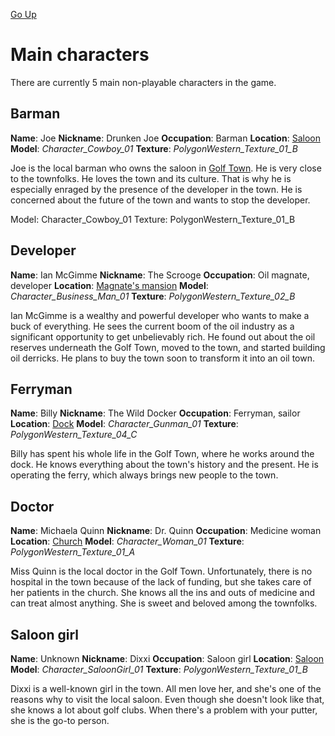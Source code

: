 [Go Up](characters.md)

# Main characters
There are currently 5 main non-playable characters in the game.

## Barman

**Name**: Joe
**Nickname**: Drunken Joe
**Occupation**: Barman
**Location**: [Saloon](saloon.md)
**Model**: *Character_Cowboy_01*
**Texture**: *PolygonWestern_Texture_01_B*

Joe is the local barman who owns the saloon in [Golf Town](golf_town.md). He is very close to the townfolks. He loves the town and its culture. That is why he is especially enraged by the presence of the developer in the town. He is concerned about the future of the town and wants to stop the developer.

Model: Character_Cowboy_01
Texture: PolygonWestern_Texture_01_B

## Developer

**Name**: Ian McGimme
**Nickname**: The Scrooge
**Occupation**: Oil magnate, developer
**Location**: [Magnate's mansion](golf_town.md)
**Model**: *Character_Business_Man_01*
**Texture**: *PolygonWestern_Texture_02_B*

Ian McGimme is a wealthy and powerful developer who wants to make a buck of everything. He sees the current boom of the oil industry as a significant opportunity to get unbelievably rich. He found out about the oil reserves underneath the Golf Town, moved to the town, and started building oil derricks. He plans to buy the town soon to transform it into an oil town.

## Ferryman

**Name**: Billy
**Nickname**: The Wild Docker
**Occupation**: Ferryman, sailor
**Location**: [Dock](golf_town.md)
**Model**: *Character_Gunman_01*
**Texture**: *PolygonWestern_Texture_04_C*

Billy has spent his whole life in the Golf Town, where he works around the dock. He knows everything about the town's history and the present. He is operating the ferry, which always brings new people to the town.

## Doctor

**Name**: Michaela Quinn
**Nickname**: Dr. Quinn
**Occupation**: Medicine woman
**Location**: [Church](church.md)
**Model**: *Character_Woman_01*
**Texture**: *PolygonWestern_Texture_01_A*

Miss Quinn is the local doctor in the Golf Town. Unfortunately, there is no hospital in the town because of the lack of funding, but she takes care of her patients in the church. She knows all the ins and outs of medicine and can treat almost anything. She is sweet and beloved among the townfolks.

## Saloon girl

**Name**: Unknown
**Nickname**: Dixxi
**Occupation**: Saloon girl
**Location**: [Saloon](church.md)
**Model**: *Character_SaloonGirl_01*
**Texture**: *PolygonWestern_Texture_01_B*

Dixxi is a well-known girl in the town. All men love her, and she's one of the reasons why to visit the local saloon. Even though she doesn't look like that, she knows a lot about golf clubs. When there's a problem with your putter, she is the go-to person.
